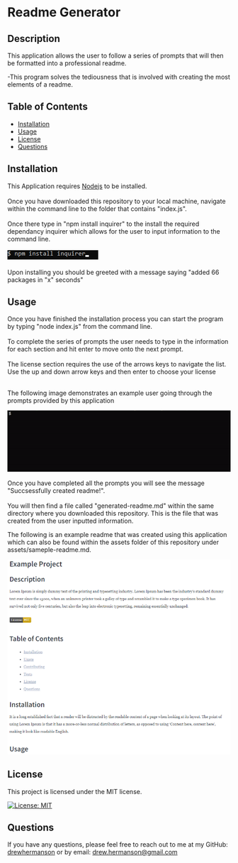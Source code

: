 # Readme Generator

## Description
This application allows the user to follow a series of prompts that will then be formatted into a professional readme.

-This program solves the tediousness that is involved with creating the most elements of a readme.

## Table of Contents
- [Installation](#installation)
- [Usage](#usage)
- [License](#license)
- [Questions](#questions)

## Installation
This Application requires [Nodejs](https://nodejs.org/) to be installed.
<br>
<br>Once you have downloaded this repository to your local machine, navigate within the command line to the folder that contains "index.js".</br>
<br>Once there type in "npm install inquirer" to the install the required dependancy inquirer which allows for the user to input information to the command line.</br>
<br>![cli install](assets/images/install.png)</br>
<br>Upon installing you should be greeted with a message saying "added 66 packages in "x" seconds"</br>

## Usage
Once you have finished the installation process you can start the program by typing "node index.js" from the command line.
<br></br>
To complete the series of prompts the user needs to type in the information for each section and hit enter to move onto the next prompt. 
<br></br>
The license section requires the use of the arrows keys to navigate the list. Use the up and down arrow keys and then enter to choose your license
<br></br>

The following image demonstrates an example user going through the prompts provided by this application

![example demo](assets/images/demo.gif)

Once you have completed all the prompts you will see the message "Succsessfully created readme!".
<br></br>
You will then find a file called "generated-readme.md" within the same directory where you downloaded this repository. This is the file that was created from the user inputted information.

The following is an example readme that was created using this application which can also be found within the assets folder of this repository under assets/sameple-readme.md.

![example readme](assets/images/example.png)

## License
This project is licensed under the MIT license.

[![License: MIT](https://img.shields.io/badge/License-MIT-yellow.svg)](https://opensource.org/licenses/MIT)

## Questions
If you have any questions, please feel free to reach out to me at my GitHub: [drewhermanson](https://github.com/drewhermanson)
or by email: drew.hermanson@gmail.com